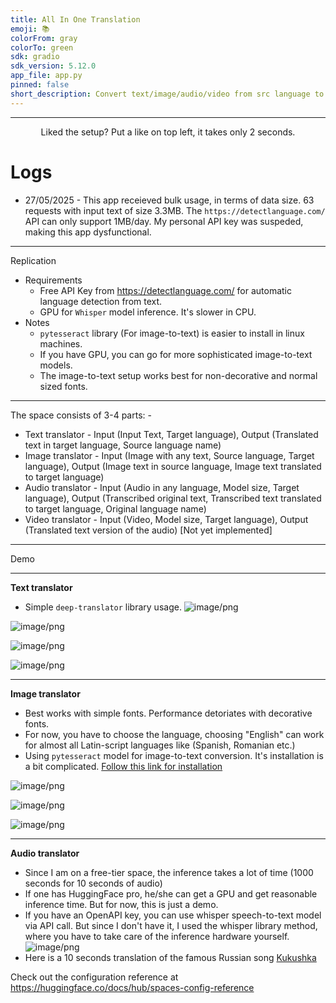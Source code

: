 ```yaml
---
title: All In One Translation
emoji: 📚
colorFrom: gray
colorTo: green
sdk: gradio
sdk_version: 5.12.0
app_file: app.py
pinned: false
short_description: Convert text/image/audio/video from src language to English
---
```

****************************
<p align="center">
    Liked the setup? Put a like on top left, it takes only 2 seconds.
</p>

# Logs 
- 27/05/2025 - This app receieved bulk usage, in terms of data size. 63 requests with input text of size 3.3MB. The `https://detectlanguage.com/` API can only support 1MB/day. My personal API key was suspeded, making this app dysfunctional.

****************************
Replication
 - Requirements
    - Free API Key from https://detectlanguage.com/ for automatic language detection from text.
    - GPU for `Whisper` model inference. It's slower in CPU.
 - Notes
    - `pytesseract` library (For image-to-text) is easier to install in linux machines.
    - If you have GPU, you can go for more sophisticated image-to-text models.
    - The image-to-text setup works best for non-decorative and normal sized fonts.
*******

The space consists of 3-4 parts: - 

- Text translator - Input (Input Text, Target language), Output (Translated text in target language, Source language name)
- Image translator - Input (Image with any text, Source language, Target language), Output (Image text in source language, Image text translated to target language)
- Audio translator - Input (Audio in any language, Model size, Target language), Output (Transcribed original text, Transcribed text translated to target language, Original language name)
- Video translator - Input (Video, Model size, Target language), Output (Translated text version of the audio) [Not yet implemented]

********************************************************

Demo

********
**Text translator**
- Simple `deep-translator` library usage.
![image/png](https://cdn-uploads.huggingface.co/production/uploads/6464bd1692773d5eeb585aa3/dgdsx-s3xlywdKv_FboEM.png)

![image/png](https://cdn-uploads.huggingface.co/production/uploads/6464bd1692773d5eeb585aa3/9UpNPwyOVCP92IA3MuglY.png)

![image/png](https://cdn-uploads.huggingface.co/production/uploads/6464bd1692773d5eeb585aa3/PKrHGfWw699i9oKLMmtiB.png)

![image/png](https://cdn-uploads.huggingface.co/production/uploads/6464bd1692773d5eeb585aa3/OsJ8zFlG79-Jmw92apWUg.png)

***********
**Image translator**
- Best works with simple fonts. Performance detoriates with decorative fonts.
- For now, you have to choose the language, choosing "English" can work for almost all Latin-script languages like (Spanish, Romanian etc.)
- Using `pytesseract` model for image-to-text conversion. It's installation is a bit complicated. [Follow this link for installation](https://stackoverflow.com/a/52231794/17820006)

![image/png](https://cdn-uploads.huggingface.co/production/uploads/6464bd1692773d5eeb585aa3/s77gfruSV_QhjGxizR7H_.png)

![image/png](https://cdn-uploads.huggingface.co/production/uploads/6464bd1692773d5eeb585aa3/xIBgIs-MLf1sXZLivJQfN.png)

![image/png](https://cdn-uploads.huggingface.co/production/uploads/6464bd1692773d5eeb585aa3/qY4UxOWWNcpcg_n8ZNUXO.png)

*************
**Audio translator**
- Since I am on a free-tier space, the inference takes a lot of time (1000 seconds for 10 seconds of audio)
- If one has HuggingFace pro, he/she can get a GPU and get reasonable inference time. But for now, this is just a demo.
- If you have an OpenAPI key, you can use whisper speech-to-text model via API call. But since I don't have it, I used the whisper library method, where you have to take care of the inference hardware yourself.
![image/png](https://cdn-uploads.huggingface.co/production/uploads/6464bd1692773d5eeb585aa3/LQx-1fl1UPC9auBSF_lSi.png)
- Here is a 10 seconds translation of the famous Russian song [Kukushka](https://youtu.be/fuPX8mjeb-E?si=RSlOLLfVnt52UUGG)

Check out the configuration reference at https://huggingface.co/docs/hub/spaces-config-reference
